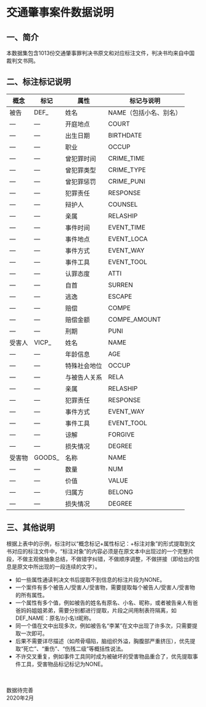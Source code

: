 交通肇事案件数据说明
======
## 一、简介<br>
本数据集包含1013份交通肇事罪判决书原文和对应标注文件，判决书均来自中国裁判文书网。<br>
## 二、标注标记说明<br>
 概念 | 标记 | 属性 | 标记与说明 
  ---- | ----- | ---- | ----
 被告 | DEF_ | 姓名 | NAME（包括小名、别名） 
 — | — | 开庭地点 | COURT 
 — | — | 出生日期 | BIRTHDATE 
 — | — | 职业 | OCCUP 
 — | — | 曾犯罪时间 | CRIME_TIME 
 — | — | 曾犯罪类型 | CRIME_TYPE 
 — | — | 曾犯罪惩罚 | CRIME_PUNI 
 — | — | 犯罪责任 | RESPONSE 
 — | — | 辩护人 | COUNSEL 
 — | — | 亲属 | RELASHIP 
 — | — | 事件时间 | EVENT_TIME 
 — | — | 事件地点 | EVENT_LOCA 
 — | — | 事件方式 | EVENT_WAY 
 — | — | 事件工具 | EVENT_TOOL 
 — | — | 认罪态度 | ATTI 
 — | — | 自首 | SURREN 
 — | — | 逃逸 | ESCAPE 
 — | — | 赔偿 | COMPE 
 — | — | 赔偿金额 | COMPE_AMOUNT 
 — | — | 刑期 | PUNI 
 受害人 | VICP_ | 姓名 | NAME 
 — | — | 年龄信息 | AGE 
 — | — | 特殊社会地位 | OCCUP 
 — | — | 与被告人关系 | RELA 
 — | — | 亲属 | RELASHIP 
 — | — | 犯罪责任 | RESPONSE 
 — | — | 事件方式 | EVENT_WAY 
 — | — | 事件工具 | EVENT_TOOL 
 — | — | 谅解 | FORGIVE 
 — | — | 损失情况 | DEGREE 
 受害物 | GOODS_ | 名称 | NAME 
 — | — | 数量 | NUM 
 — | — | 价值 | VALUE 
 — | — | 归属方 | BELONG 
 — | — | 损失情况 | DEGREE 
 ## 三、其他说明<br>
 根据上表中的示例，标注时以“概念标记+属性标记：+标注对象”的形式提取到文书对应的标注文件中，“标注对象”的内容必须是在原文本中出现过的一个完整片段，不做主观做抽象总结，不做错字纠错，不做顺序调整，不做拼接（即给出的信息是原文中所出现的一段连续的文字）。<br>
* 如一些属性通读判决文书后提取不到信息的标注片段为NONE。<br>
* 一个案件有多个被告人/受害人/受害物，需要提取每个被告人/受害人/受害物的所有属性。<br>
* 一个属性有多个值，例如被告的姓名有原名、小名、昵称，或者被告亲人有爸爸妈妈姐姐弟弟，需要分别都进行提取，片段之间用制表符隔离，如DEF_NAME：原名\t小名\t昵称。<br>
* 同一个值在文中出现多次，例如被告名“李某”在文中出现了许多次，只需要提取一次即可。<br>
* 后果不需要详尽描述（如颅骨塌陷，脑组织外溢，胸腹部严重挤压），优先提取“死亡”、“重伤”、“伤残二级”等概括性说法。<br>
* 不许交叉重复，例如事件工具同时成为被破坏的受害物品重合了，优先提取事件工具，受害物品标记标记为NONE。<br>
<br>
<br>
数据待完善<br>
2020年2月
